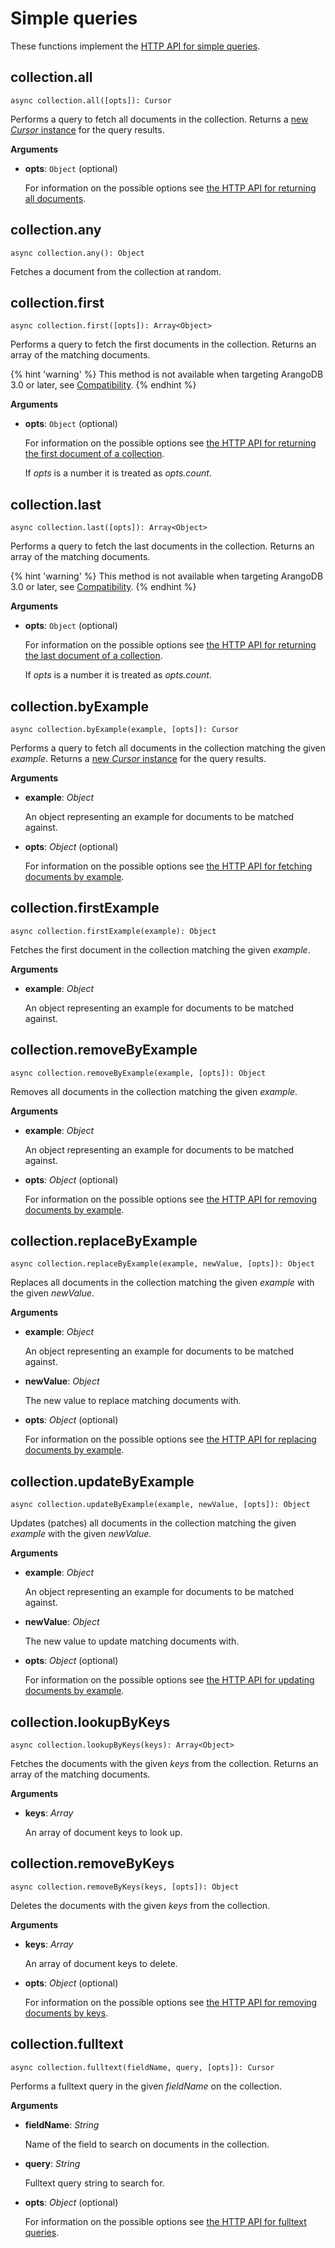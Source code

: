 <!-- don't edit here, its from https://@github.com/arangodb/arangodbjs.git / docs/Drivers/ -->
# Simple queries

These functions implement the
[HTTP API for simple queries](../../../..//HTTP/SimpleQuery/index.html).

## collection.all

`async collection.all([opts]): Cursor`

Performs a query to fetch all documents in the collection. Returns a
[new _Cursor_ instance](../Cursor.md) for the query results.

**Arguments**

- **opts**: `Object` (optional)

  For information on the possible options see
  [the HTTP API for returning all documents](../../../..//HTTP/SimpleQuery/index.html#return-all-documents).

## collection.any

`async collection.any(): Object`

Fetches a document from the collection at random.

## collection.first

`async collection.first([opts]): Array<Object>`

Performs a query to fetch the first documents in the collection. Returns an
array of the matching documents.

{% hint 'warning' %}
This method is not available when targeting ArangoDB 3.0 or later,
see [Compatibility](../../GettingStarted/README.md#compatibility).
{% endhint %}

**Arguments**

- **opts**: `Object` (optional)

  For information on the possible options see
  [the HTTP API for returning the first document of a collection](https://docs.arangodb.com/2.8/HttpSimpleQuery/#first-document-of-a-collection).

  If _opts_ is a number it is treated as _opts.count_.

## collection.last

`async collection.last([opts]): Array<Object>`

Performs a query to fetch the last documents in the collection. Returns an array
of the matching documents.

{% hint 'warning' %}
This method is not available when targeting ArangoDB 3.0 or later,
see [Compatibility](../../GettingStarted/README.md#compatibility).
{% endhint %}

**Arguments**

- **opts**: `Object` (optional)

  For information on the possible options see
  [the HTTP API for returning the last document of a collection](https://docs.arangodb.com/2.8/HttpSimpleQuery/#last-document-of-a-collection).

  If _opts_ is a number it is treated as _opts.count_.

## collection.byExample

`async collection.byExample(example, [opts]): Cursor`

Performs a query to fetch all documents in the collection matching the given
_example_. Returns a [new _Cursor_ instance](../Cursor.md) for the query results.

**Arguments**

- **example**: _Object_

  An object representing an example for documents to be matched against.

- **opts**: _Object_ (optional)

  For information on the possible options see
  [the HTTP API for fetching documents by example](../../../..//HTTP/SimpleQuery/index.html#find-documents-matching-an-example).

## collection.firstExample

`async collection.firstExample(example): Object`

Fetches the first document in the collection matching the given _example_.

**Arguments**

- **example**: _Object_

  An object representing an example for documents to be matched against.

## collection.removeByExample

`async collection.removeByExample(example, [opts]): Object`

Removes all documents in the collection matching the given _example_.

**Arguments**

- **example**: _Object_

  An object representing an example for documents to be matched against.

- **opts**: _Object_ (optional)

  For information on the possible options see
  [the HTTP API for removing documents by example](../../../..//HTTP/SimpleQuery/index.html#remove-documents-by-example).

## collection.replaceByExample

`async collection.replaceByExample(example, newValue, [opts]): Object`

Replaces all documents in the collection matching the given _example_ with the
given _newValue_.

**Arguments**

- **example**: _Object_

  An object representing an example for documents to be matched against.

- **newValue**: _Object_

  The new value to replace matching documents with.

- **opts**: _Object_ (optional)

  For information on the possible options see
  [the HTTP API for replacing documents by example](../../../..//HTTP/SimpleQuery/index.html#replace-documents-by-example).

## collection.updateByExample

`async collection.updateByExample(example, newValue, [opts]): Object`

Updates (patches) all documents in the collection matching the given _example_
with the given _newValue_.

**Arguments**

- **example**: _Object_

  An object representing an example for documents to be matched against.

- **newValue**: _Object_

  The new value to update matching documents with.

- **opts**: _Object_ (optional)

  For information on the possible options see
  [the HTTP API for updating documents by example](../../../..//HTTP/SimpleQuery/index.html#update-documents-by-example).

## collection.lookupByKeys

`async collection.lookupByKeys(keys): Array<Object>`

Fetches the documents with the given _keys_ from the collection. Returns an
array of the matching documents.

**Arguments**

- **keys**: _Array_

  An array of document keys to look up.

## collection.removeByKeys

`async collection.removeByKeys(keys, [opts]): Object`

Deletes the documents with the given _keys_ from the collection.

**Arguments**

- **keys**: _Array_

  An array of document keys to delete.

- **opts**: _Object_ (optional)

  For information on the possible options see
  [the HTTP API for removing documents by keys](../../../..//HTTP/SimpleQuery/index.html#remove-documents-by-their-keys).

## collection.fulltext

`async collection.fulltext(fieldName, query, [opts]): Cursor`

Performs a fulltext query in the given _fieldName_ on the collection.

**Arguments**

- **fieldName**: _String_

  Name of the field to search on documents in the collection.

- **query**: _String_

  Fulltext query string to search for.

- **opts**: _Object_ (optional)

  For information on the possible options see
  [the HTTP API for fulltext queries](../../../..//HTTP/Indexes/Fulltext.html).

